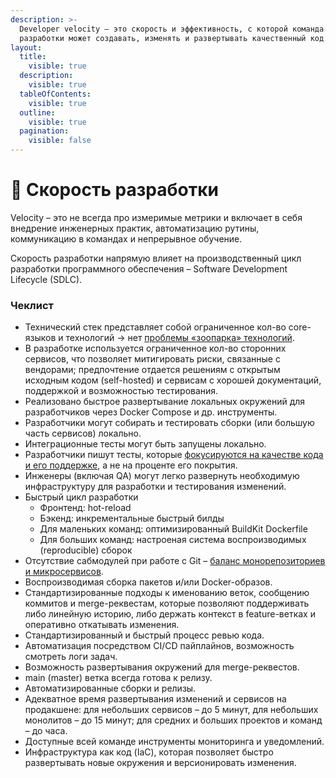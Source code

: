 ```yaml
---
description: >-
  Developer velocity – это скорость и эффективность, с которой команда
  разработки может создавать, изменять и развертывать качественный код.
layout:
  title:
    visible: true
  description:
    visible: true
  tableOfContents:
    visible: true
  outline:
    visible: true
  pagination:
    visible: false
---
```


# 🚤 Скорость разработки

Velocity – это не всегда про измеримые метрики и включает в себя внедрение инженерных практик, автоматизацию рутины, коммуникацию в командах и непрерывное обучение.

Скорость разработки напрямую влияет на производственный цикл разработки программного обеспечения – Software Development Lifecycle (SDLC).

### Чеклист

* Технический стек представляет собой ограниченное кол-во core-языков и технологий → нет [проблемы «зоопарка» технологий](https://matt-rickard.com/minimal-viable-frameworks).
* В разработке используется ограниченное кол-во сторонних сервисов, что позволяет митигировать риски, связанные с вендорами; предпочтение отдается решениям с открытым исходным кодом (self-hosted) и сервисам с хорошей документаций, поддержкой и возможностью тестирования.
* Реализовано быстрое развертывание локальных окружений для разработчиков через Docker Compose и др. инструменты.
* Разработчики могут собирать и тестировать сборки (или большую часть сервисов) локально.
* Интеграционные тесты могут быть запущены локально.
* Разработчики пишут тесты, которые [фокусируются на качестве кода и его поддержке](https://matt-rickard.com/your-integration-tests-are-too-long), а не на проценте его покрытия.
* Инженеры (включая QA) могут легко развернуть необходимую инфраструктуру для разработки и тестирования изменений.
* Быстрый цикл разработки
  * Фронтенд: hot-reload
  * Бэкенд: инкрементальные быстрый билды
  * Для маленьких команд: оптимизированный BuildKit Dockerfile
  * Для больших команд: настроеная система воспроизводимых (reproducible) сборок
* Отсутствие сабмодулей при работе с Git – [баланс монорепозиториев и микросервисов](https://matt-rickard.com/monorepos).
* Воспроизводимая сборка пакетов и/или Docker-образов.
* Стандартизированные подходы к именованию веток, сообщению коммитов и merge-реквестам, которые позволяют поддерживать либо линейную историю, либо держать контекст в feature-ветках и оперативно откатывать изменения.
* Стандартизированный и быстрый процесс ревью кода.
* Автоматизация посредством CI/CD пайплайнов, возможность смотреть логи задач.
* Возможность развертывания окружений для merge-реквестов.
* main (master) ветка всегда готова к релизу.
* Автоматизированные сборки и релизы.
* Адекватное время развертывания изменений и сервисов на продакшене: для небольших сервисов – до 5 минут, для небольших монолитов – до 15 минут; для средних и больших проектов и команд – до часа.
* Доступные всей команде инструменты мониторинга и уведомлений.
* Инфраструктура как код (IaC), которая позволяет быстро развертывать новые окружения и версионировать изменения.

